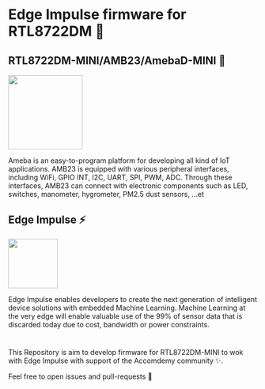 # Edge Impulse firmware for RTL8722DM 👾

## RTL8722DM-MINI/AMB23/AmebaD-MINI 🦠

<img src="https://www.amebaiot.com/wp-content/uploads/2021/04/GettingStart/P01.png"  height="150" />

Ameba is an easy-to-program platform for developing all kind of IoT applications. AMB23 is equipped with various peripheral interfaces, including WiFi, GPIO INT, I2C, UART, SPI, PWM, ADC. Through these interfaces, AMB23 can connect with electronic components such as LED, switches, manometer, hygrometer, PM2.5 dust sensors, …et

## Edge Impulse ⚡️
<img src="https://www.edge-ai-vision.com/wp-content/uploads/2021/05/logo_edgeimpulse_may_2021.png"  height="100" />

Edge Impulse enables developers to create the next generation of intelligent device solutions with embedded Machine Learning. Machine Learning at the very edge will enable valuable use of the 99% of sensor data that is discarded today due to cost, bandwidth or power constraints.

#

This Repository is aim to develop firmware for RTL8722DM-MINI to wok with Edge Impulse with support of the Accomdemy community ✨. 

Feel free to open issues and pull-requests 🙂
